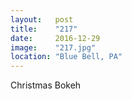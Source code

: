 ```yaml
---
layout:   post
title:    "217"
date:     2016-12-29
image:    "217.jpg"
location: "Blue Bell, PA"
---
```


Christmas Bokeh
